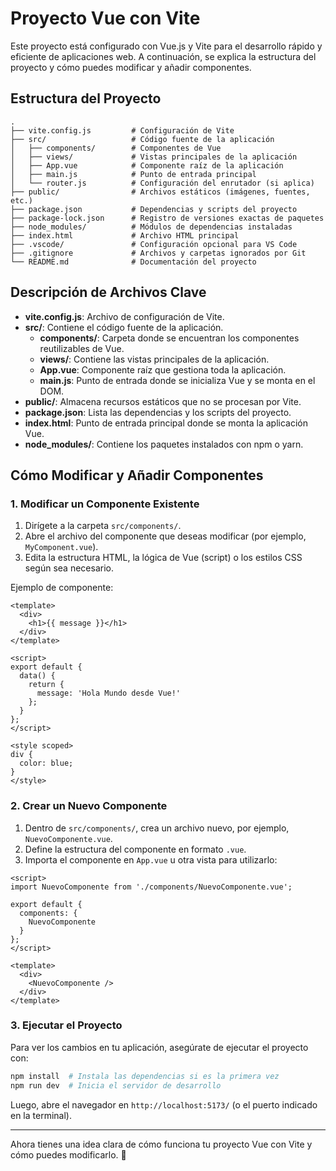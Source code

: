 # Proyecto Vue con Vite

Este proyecto está configurado con Vue.js y Vite para el desarrollo rápido y eficiente de aplicaciones web. A continuación, se explica la estructura del proyecto y cómo puedes modificar y añadir componentes.

## Estructura del Proyecto

```
.
├── vite.config.js         # Configuración de Vite
├── src/                   # Código fuente de la aplicación
│   ├── components/        # Componentes de Vue
│   ├── views/             # Vistas principales de la aplicación
│   ├── App.vue            # Componente raíz de la aplicación
│   ├── main.js            # Punto de entrada principal
│   └── router.js          # Configuración del enrutador (si aplica)
├── public/                # Archivos estáticos (imágenes, fuentes, etc.)
├── package.json           # Dependencias y scripts del proyecto
├── package-lock.json      # Registro de versiones exactas de paquetes
├── node_modules/          # Módulos de dependencias instaladas
├── index.html             # Archivo HTML principal
├── .vscode/               # Configuración opcional para VS Code
├── .gitignore             # Archivos y carpetas ignorados por Git
└── README.md              # Documentación del proyecto
```

## Descripción de Archivos Clave

- **vite.config.js**: Archivo de configuración de Vite.
- **src/**: Contiene el código fuente de la aplicación.
  - **components/**: Carpeta donde se encuentran los componentes reutilizables de Vue.
  - **views/**: Contiene las vistas principales de la aplicación.
  - **App.vue**: Componente raíz que gestiona toda la aplicación.
  - **main.js**: Punto de entrada donde se inicializa Vue y se monta en el DOM.
- **public/**: Almacena recursos estáticos que no se procesan por Vite.
- **package.json**: Lista las dependencias y los scripts del proyecto.
- **index.html**: Punto de entrada principal donde se monta la aplicación Vue.
- **node_modules/**: Contiene los paquetes instalados con npm o yarn.

## Cómo Modificar y Añadir Componentes

### 1. Modificar un Componente Existente
1. Dirígete a la carpeta `src/components/`.
2. Abre el archivo del componente que deseas modificar (por ejemplo, `MyComponent.vue`).
3. Edita la estructura HTML, la lógica de Vue (script) o los estilos CSS según sea necesario.

Ejemplo de componente:
```vue
<template>
  <div>
    <h1>{{ message }}</h1>
  </div>
</template>

<script>
export default {
  data() {
    return {
      message: 'Hola Mundo desde Vue!'
    };
  }
};
</script>

<style scoped>
div {
  color: blue;
}
</style>
```

### 2. Crear un Nuevo Componente
1. Dentro de `src/components/`, crea un archivo nuevo, por ejemplo, `NuevoComponente.vue`.
2. Define la estructura del componente en formato `.vue`.
3. Importa el componente en `App.vue` u otra vista para utilizarlo:

```vue
<script>
import NuevoComponente from './components/NuevoComponente.vue';

export default {
  components: {
    NuevoComponente
  }
};
</script>

<template>
  <div>
    <NuevoComponente />
  </div>
</template>
```

### 3. Ejecutar el Proyecto
Para ver los cambios en tu aplicación, asegúrate de ejecutar el proyecto con:

```sh
npm install  # Instala las dependencias si es la primera vez
npm run dev  # Inicia el servidor de desarrollo
```

Luego, abre el navegador en `http://localhost:5173/` (o el puerto indicado en la terminal).

---

Ahora tienes una idea clara de cómo funciona tu proyecto Vue con Vite y cómo puedes modificarlo. 🚀

